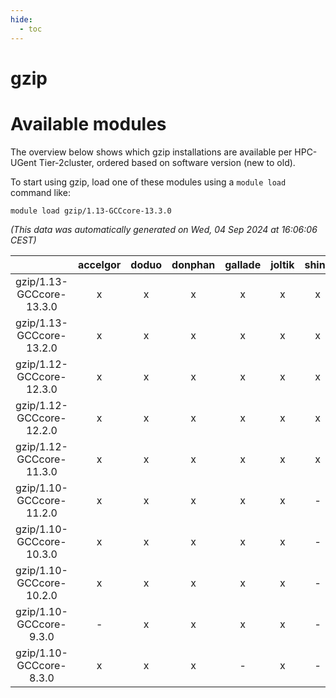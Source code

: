 ```yaml
---
hide:
  - toc
---
```


gzip
====

# Available modules


The overview below shows which gzip installations are available per HPC-UGent Tier-2cluster, ordered based on software version (new to old).

To start using gzip, load one of these modules using a `module load` command like:

```shell
module load gzip/1.13-GCCcore-13.3.0
```

*(This data was automatically generated on Wed, 04 Sep 2024 at 16:06:06 CEST)*  

| |accelgor|doduo|donphan|gallade|joltik|shinx|skitty|
| :---: | :---: | :---: | :---: | :---: | :---: | :---: | :---: |
|gzip/1.13-GCCcore-13.3.0|x|x|x|x|x|x|x|
|gzip/1.13-GCCcore-13.2.0|x|x|x|x|x|x|x|
|gzip/1.12-GCCcore-12.3.0|x|x|x|x|x|x|x|
|gzip/1.12-GCCcore-12.2.0|x|x|x|x|x|x|x|
|gzip/1.12-GCCcore-11.3.0|x|x|x|x|x|x|x|
|gzip/1.10-GCCcore-11.2.0|x|x|x|x|x|-|x|
|gzip/1.10-GCCcore-10.3.0|x|x|x|x|x|-|x|
|gzip/1.10-GCCcore-10.2.0|x|x|x|x|x|-|x|
|gzip/1.10-GCCcore-9.3.0|-|x|x|x|x|-|x|
|gzip/1.10-GCCcore-8.3.0|x|x|x|-|x|-|x|
